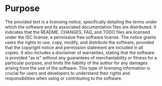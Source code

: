 # Purpose
The provided text is a licensing notice, specifically detailing the terms under which the software and its associated documentation files are distributed. It indicates that the README, CHANGES, FAQ, and TODO files are licensed under the ISC license, a permissive free software license. The notice grants users the rights to use, copy, modify, and distribute the software, provided that the copyright notice and permission statement are included in all copies. It also includes a disclaimer of warranties, stating that the software is provided "as is" without any guarantees of merchantability or fitness for a particular purpose, and limits the liability of the author for any damages arising from the use of the software. This type of licensing information is crucial for users and developers to understand their rights and responsibilities when using or contributing to the software.
